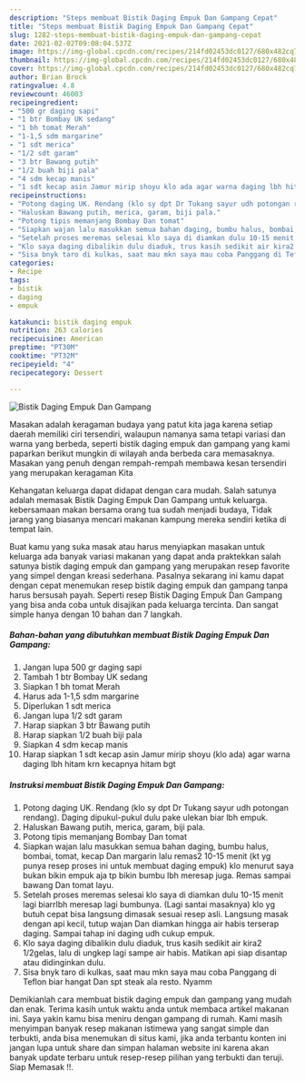 ```yaml
---
description: "Steps membuat Bistik Daging Empuk Dan Gampang Cepat"
title: "Steps membuat Bistik Daging Empuk Dan Gampang Cepat"
slug: 1282-steps-membuat-bistik-daging-empuk-dan-gampang-cepat
date: 2021-02-02T09:08:04.537Z
image: https://img-global.cpcdn.com/recipes/214fd02453dc0127/680x482cq70/bistik-daging-empuk-dan-gampang-foto-resep-utama.jpg
thumbnail: https://img-global.cpcdn.com/recipes/214fd02453dc0127/680x482cq70/bistik-daging-empuk-dan-gampang-foto-resep-utama.jpg
cover: https://img-global.cpcdn.com/recipes/214fd02453dc0127/680x482cq70/bistik-daging-empuk-dan-gampang-foto-resep-utama.jpg
author: Brian Brock
ratingvalue: 4.8
reviewcount: 46003
recipeingredient:
- "500 gr daging sapi"
- "1 btr Bombay UK sedang"
- "1 bh tomat Merah"
- "1-1,5 sdm margarine"
- "1 sdt merica"
- "1/2 sdt garam"
- "3 btr Bawang putih"
- "1/2 buah biji pala"
- "4 sdm kecap manis"
- "1 sdt kecap asin Jamur mirip shoyu klo ada agar warna daging lbh hitam krn kecapnya hitam bgt"
recipeinstructions:
- "Potong daging UK. Rendang (klo sy dpt Dr Tukang sayur udh potongan rendang). Daging dipukul-pukul dulu pake ulekan biar lbh empuk."
- "Haluskan Bawang putih, merica, garam, biji pala."
- "Potong tipis memanjang Bombay Dan tomat"
- "Siapkan wajan lalu masukkan semua bahan daging, bumbu halus, bombai, tomat, kecap Dan margarin lalu remas2 10-15 menit (kt yg punya resep proses ini untuk membuat daging empuk) klo menurut saya bukan bikin empuk aja tp bikin bumbu lbh meresap juga. Remas sampai bawang Dan tomat layu."
- "Setelah proses meremas selesai klo saya di diamkan dulu 10-15 menit lagi biarrlbh meresap lagi bumbunya. (Lagi santai masaknya) klo yg butuh cepat bisa langsung dimasak sesuai resep asli. Langsung masak dengan api kecil, tutup wajan Dan diamkan hingga air habis terserap daging. Sampai tahap ini daging udh cukup empuk."
- "Klo saya daging dibalikin dulu diaduk, trus kasih sedikit air kira2 1/2gelas, lalu di ungkep lagi sampe air habis. Matikan api siap disantap atau didinginkan dulu."
- "Sisa bnyk taro di kulkas, saat mau mkn saya mau coba Panggang di Teflon biar hangat Dan spt steak ala resto. Nyamm"
categories:
- Recipe
tags:
- bistik
- daging
- empuk

katakunci: bistik daging empuk 
nutrition: 263 calories
recipecuisine: American
preptime: "PT30M"
cooktime: "PT32M"
recipeyield: "4"
recipecategory: Dessert

---
```



![Bistik Daging Empuk Dan Gampang](https://img-global.cpcdn.com/recipes/214fd02453dc0127/680x482cq70/bistik-daging-empuk-dan-gampang-foto-resep-utama.jpg)

Masakan adalah keragaman budaya yang patut kita jaga karena setiap daerah memiliki ciri tersendiri, walaupun namanya sama tetapi variasi dan warna yang berbeda, seperti bistik daging empuk dan gampang yang kami paparkan berikut mungkin di wilayah anda berbeda cara memasaknya. Masakan yang penuh dengan rempah-rempah membawa kesan tersendiri yang merupakan keragaman Kita



Kehangatan keluarga dapat didapat dengan cara mudah. Salah satunya adalah memasak Bistik Daging Empuk Dan Gampang untuk keluarga. kebersamaan makan bersama orang tua sudah menjadi budaya, Tidak jarang yang biasanya mencari makanan kampung mereka sendiri ketika di tempat lain.

Buat kamu yang suka masak atau harus menyiapkan masakan untuk keluarga ada banyak variasi makanan yang dapat anda praktekkan salah satunya bistik daging empuk dan gampang yang merupakan resep favorite yang simpel dengan kreasi sederhana. Pasalnya sekarang ini kamu dapat dengan cepat menemukan resep bistik daging empuk dan gampang tanpa harus bersusah payah.
Seperti resep Bistik Daging Empuk Dan Gampang yang bisa anda coba untuk disajikan pada keluarga tercinta. Dan sangat simple hanya dengan 10 bahan dan 7 langkah.


<!--inarticleads1-->

##### Bahan-bahan yang dibutuhkan membuat Bistik Daging Empuk Dan Gampang:

1. Jangan lupa 500 gr daging sapi
1. Tambah 1 btr Bombay UK sedang
1. Siapkan 1 bh tomat Merah
1. Harus ada 1-1,5 sdm margarine
1. Diperlukan 1 sdt merica
1. Jangan lupa 1/2 sdt garam
1. Harap siapkan 3 btr Bawang putih
1. Harap siapkan 1/2 buah biji pala
1. Siapkan 4 sdm kecap manis
1. Harap siapkan 1 sdt kecap asin Jamur mirip shoyu (klo ada) agar warna daging lbh hitam krn kecapnya hitam bgt




<!--inarticleads2-->

##### Instruksi membuat  Bistik Daging Empuk Dan Gampang:

1. Potong daging UK. Rendang (klo sy dpt Dr Tukang sayur udh potongan rendang). Daging dipukul-pukul dulu pake ulekan biar lbh empuk.
1. Haluskan Bawang putih, merica, garam, biji pala.
1. Potong tipis memanjang Bombay Dan tomat
1. Siapkan wajan lalu masukkan semua bahan daging, bumbu halus, bombai, tomat, kecap Dan margarin lalu remas2 10-15 menit (kt yg punya resep proses ini untuk membuat daging empuk) klo menurut saya bukan bikin empuk aja tp bikin bumbu lbh meresap juga. Remas sampai bawang Dan tomat layu.
1. Setelah proses meremas selesai klo saya di diamkan dulu 10-15 menit lagi biarrlbh meresap lagi bumbunya. (Lagi santai masaknya) klo yg butuh cepat bisa langsung dimasak sesuai resep asli. Langsung masak dengan api kecil, tutup wajan Dan diamkan hingga air habis terserap daging. Sampai tahap ini daging udh cukup empuk.
1. Klo saya daging dibalikin dulu diaduk, trus kasih sedikit air kira2 1/2gelas, lalu di ungkep lagi sampe air habis. Matikan api siap disantap atau didinginkan dulu.
1. Sisa bnyk taro di kulkas, saat mau mkn saya mau coba Panggang di Teflon biar hangat Dan spt steak ala resto. Nyamm




Demikianlah cara membuat bistik daging empuk dan gampang yang mudah dan enak. Terima kasih untuk waktu anda untuk membaca artikel makanan ini. Saya yakin kamu bisa meniru dengan gampang di rumah. Kami masih menyimpan banyak resep makanan istimewa yang sangat simple dan terbukti, anda bisa menemukan di situs kami, jika anda terbantu konten ini jangan lupa untuk share dan simpan halaman website ini karena akan banyak update terbaru untuk resep-resep pilihan yang terbukti dan teruji. Siap Memasak !!. 
